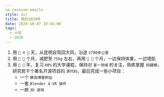 ```yaml
---
no-receive-emails
style: air
title: 我的2020年
date: 2020-10-07 19:45:00
tags:
  - 计划
  - 2020
---
```


1. 用 `💎 4 💎` 天，从昆明自驾回大同，沿途 `2700多公里`
2. 用 `💎 💎` 个月，减肥至 `75kg` 左右，再用 `💎 💎` 个月，一边保持体重，一边增肌
3. 用 `💎 💎` 年，复习 `80%` 的大学课程，保持对 `某一领域` 的关注，熟练掌握 `3D建模`，研究若干个著名开源项目的 `源代码`，最后完成一些小项目：
   - 一个 `静态博客网站`
   - 一套 `Blender 4 VR 插件`
   - 一款 `3D 游戏`
